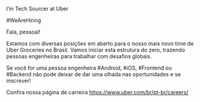 
 I’m Tech Sourcer at Uber

#WeAreHiring

Fala, pessoal!

Estamos com diversas posições em aberto para o nosso mais novo time de Uber Groceries no Brasil. Vamos iniciar esta estrutura do zero, trazendo pessoas engenheiras para trabalhar com desafios globais.

Se você for uma pessoa engenheira #Android, #iOS, #Frontend ou #Backend não pode deixar de dar uma olhada nas oportunidades e se inscrever!

Confira nossa página de carreira https://www.uber.com/br/pt-br/careers/

<!---
marianavenancio/marianavenancio is a ✨ special ✨ repository because its `README.md` (this file) appears on your GitHub profile.
You can click the Preview link to take a look at your changes.
--->
